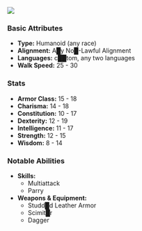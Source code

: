 ![](https://foundry-vtt-kb.s3.us-east-2.amazonaws.com/Images/Tokens/Monsters/Humanoid/Bandit_Captain_Medium_Humanoid_01.png)  
### Basic Attributes
- **Type:** Humanoid (any race)
- **Alignment:** A█y No█-Lawful Alignment
- **Languages:** c██tom, any two languages
- **Walk Speed:** 25 - 30
### Stats
- **Armor Class:** 15 - 18
- **Charisma:** 14 - 18
- **Constitution:** 10 - 17
- **Dexterity:** 12 - 19
- **Intelligence:** 11 - 17
- **Strength:** 12 - 15
- **Wisdom:** 8 - 14
### Notable Abilities
- **Skills:**
    - Multiattack
    - Parry
- **Weapons & Equipment:**
    - Studd█d Leather Armor
    - Scimit█r
    - Dagger